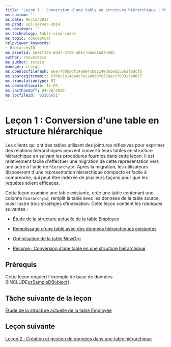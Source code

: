 ```yaml
---
title: 'Leçon 1 : Conversion d’une table en structure hiérarchique | Microsoft Docs'
ms.custom: ''
ms.date: 06/13/2017
ms.prod: sql-server-2014
ms.reviewer: ''
ms.technology: table-view-index
ms.topic: conceptual
helpviewer_keywords:
- HierarchyID
ms.assetid: 5ee6f19a-6dd7-4730-a91c-bbed1bd77e0b
author: stevestein
ms.author: sstein
manager: craigg
ms.openlocfilehash: 66e77d0badf14a804cb82249d03ed552e1f8dcfb
ms.sourcegitcommit: 6fd8c1914de4c7ac24900fe388ecc7883c740077
ms.translationtype: MT
ms.contentlocale: fr-FR
ms.lasthandoff: 04/26/2020
ms.locfileid: "63205651"
---
```

# <a name="lesson-1-converting-a-table-to-a-hierarchical-structure"></a>Leçon 1 : Conversion d'une table en structure hiérarchique
  Les clients qui ont des tables utilisant des jointures réflexives pour exprimer des relations hiérarchiques peuvent convertir leurs tables en structure hiérarchique en suivant les procédures fournies dans cette leçon. Il est relativement facile d'effectuer une migration de cette représentation vers une autre à l'aide de `hierarchyid`. Après la migration, les utilisateurs disposeront d'une représentation hiérarchique compacte et facile à comprendre, qui peut être indexée de plusieurs façons pour que les requêtes soient efficaces.  
  
 Cette leçon examine une table existante, crée une table contenant une colonne `hierarchyid`, remplit la table avec les données de la table source, puis illustre trois stratégies d'indexation. Cette leçon contient les rubriques suivantes :  
  
-   [Étude de la structure actuelle de la table Employee](lesson-1-1-examining-the-current-structure-of-the-employee-table.md)  
  
-   [Remplissage d'une table avec des données hiérarchiques existantes](lesson-1-2-populating-a-table-with-existing-hierarchical-data.md)  
  
-   [Optimisation de la table NewOrg](lesson-1-3-optimizing-the-neworg-table.md)  
  
-   [Résumé : Conversion d’une table en une structure hiérarchique](lesson-1-4-summary-converting-a-table-to-a-hierarchical-structure.md)  
  
## <a name="prerequisites"></a>Prérequis  
 Cette leçon requiert l'exemple de base de données [!INCLUDE[ssSampleDBobject](../../includes/sssampledbobject-md.md)] .  
  
## <a name="next-task-in-lesson"></a>Tâche suivante de la leçon  
 [Étude de la structure actuelle de la table Employee](lesson-1-1-examining-the-current-structure-of-the-employee-table.md)  
  
## <a name="next-lesson"></a>Leçon suivante  
 [Leçon 2 : Création et gestion de données dans une table hiérarchique](lesson-2-creating-and-managing-data-in-a-hierarchical-table.md)  
  
  

